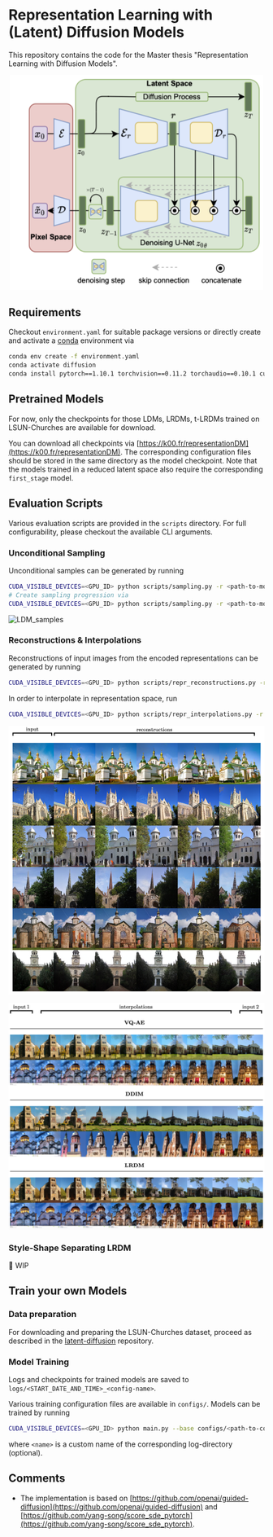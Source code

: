 # Representation Learning with (Latent) Diffusion Models
This repository contains the code for the Master thesis "Representation Learning with Diffusion Models".

<p align="center">
<img src=assets/LRDM_overview.png width="500" />
</p>

## Requirements
Checkout ``environment.yaml`` for suitable package versions or directly create and activate a [conda](https://conda.io/) environment via
```bash
conda env create -f environment.yaml
conda activate diffusion
conda install pytorch==1.10.1 torchvision==0.11.2 torchaudio==0.10.1 cudatoolkit=11.3 -c pytorch -c conda-forge
```

## Pretrained Models
For now, only the checkpoints for those LDMs, LRDMs, t-LRDMs trained on LSUN-Churches are available for download.

You can download all checkpoints via [https://k00.fr/representationDM](https://k00.fr/representationDM). The corresponding configuration files should be stored in the same directory as the model checkpoint. Note that the models trained in a reduced latent space also require the corresponding ``first_stage`` model.

## Evaluation Scripts
Various evaluation scripts are provided in the ``scripts`` directory. For full configurability, please checkout the available CLI arguments.

### Unconditional Sampling
Unconditional samples can be generated by running
```bash
CUDA_VISIBLE_DEVICES=<GPU_ID> python scripts/sampling.py -r <path-to-model-checkpoint>
# Create sampling progression via
CUDA_VISIBLE_DEVICES=<GPU_ID> python scripts/sampling.py -r <path-to-model-checkpoint> -n 2 -progr
```

![LDM_samples](assets/LDM_samples.png)

### Reconstructions & Interpolations
Reconstructions of input images from the encoded representations can be generated by running
```bash
CUDA_VISIBLE_DEVICES=<GPU_ID> python scripts/repr_reconstructions.py -r <path-to-model-checkpoint> --n_inputs=4 --n_reconstructions=4
```

In order to interpolate in representation space, run
```bash
CUDA_VISIBLE_DEVICES=<GPU_ID> python scripts/repr_interpolations.py -r <path-to-model-checkpoint> -n 2
```

![reconstructions](assets/reconstructions.png)

![interpolations](assets/interpolations.png)

### Style-Shape Separating LRDM

🚧 WIP

## Train your own Models

### Data preparation

For downloading and preparing the LSUN-Churches dataset, proceed as described in the [latent-diffusion](https://github.com/CompVis/latent-diffusion#lsun) repository.

### Model Training

Logs and checkpoints for trained models are saved to ``logs/<START_DATE_AND_TIME>_<config-name>``.

Various training configuration files are available in ``configs/``. Models can be trained by running
```bash
CUDA_VISIBLE_DEVICES=<GPU_ID> python main.py --base configs/<path-to-config>.yaml -t --gpus 0, -n <name>
```
where ``<name>`` is a custom name of the corresponding log-directory (optional).

## Comments
* The implementation is based on [https://github.com/openai/guided-diffusion](https://github.com/openai/guided-diffusion) and [https://github.com/yang-song/score_sde_pytorch](https://github.com/yang-song/score_sde_pytorch).
